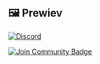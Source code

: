 ## 🖼 Prewiev
[![Discord](https://media.discordapp.net/attachments/1144393265752313906/1144393266029142157/image.png?width=335&height=314)](https://discord.gg/NC3NxVWKxk)


<a href="https://discord.gg/NC3NxVWKxk"><img src="https://img.shields.io/discord/1137868319806996581.svg?style=flat&label=Join%20Community&color=7289DA" alt="Join Community Badge"/></a>
